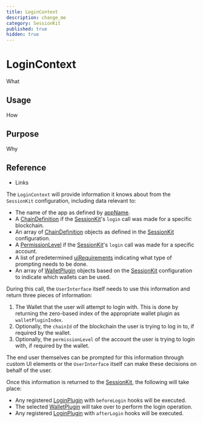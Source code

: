 ```yaml
---
title: LoginContext
description: change_me
category: SessionKit
published: true
hidden: true
---
```


# LoginContext

What

## Usage

How

## Purpose

Why

## Reference

- Links

The `LoginContext` will provide information it knows about from the `SessionKit` configuration, including data relevant to:

- The name of the app as defined by [appName](#).
- A [ChainDefinition](/docs/utilities/common-library#chaindefinition) if the [SessionKit](/docs/sessionkit/session-kit-factory)'s `login` call was made for a specific blockchain.
- An array of [ChainDefinition](/docs/utilities/common-library#chaindefinition) objects as defined in the [SessionKit](/docs/sessionkit/session-kit-factory) configuration.
- A [PermissionLevel](#) if the [SessionKit](/docs/sessionkit/session-kit-factory)'s `login` call was made for a specific account.
- A list of predetermined [uiRequirements](#) indicating what type of prompting needs to be done.
- An array of [WalletPlugin](/docs/sessionkit/wallet-plugin) objects based on the [SessionKit](/docs/sessionkit/session-kit-factory) configuration to indicate which wallets can be used.

During this call, the `UserInterface` itself needs to use this information and return three pieces of information:

1. The Wallet that the user will attempt to login with. This is done by returning the zero-based index of the appropriate wallet plugin as `walletPluginIndex`.
2. Optionally, the `chainId` of the blockchain the user is trying to log in to, if required by the wallet.
3. Optionally, the `permissionLevel` of the account the user is trying to login with, if required by the wallet.

The end user themselves can be prompted for this information through custom UI elements or the `UserInterface` itself can make these decisions on behalf of the user.

Once this information is returned to the [SessionKit](/docs/sessionkit/session-kit-factory), the following will take place:

- Any registered [LoginPlugin](#) with `beforeLogin` hooks will be executed.
- The selected [WalletPlugin](/docs/sessionkit/wallet-plugin) will take over to perform the login operation.
- Any registered [LoginPlugin](#) with `afterLogin` hooks will be executed.
